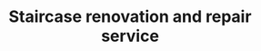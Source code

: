 ---
title: "Staircase renovation and repair service"
alt: "Renovating staircases to restore safety, functionality, and appearance"
description: "Renovating staircases to restore safety, functionality, and appearance"
category: "carpenter"
subcategory: "staircase-renovation"
image: "/tradespeople/carpenter/staircase-renovation.png"
ogImage: "/tradespeople/carpenter/staircase-renovation.png"
colour: "blue"
pathtxt: "Staircase renovation"
published: true
---